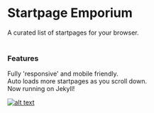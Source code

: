 # Startpage Emporium
A curated list of startpages for your browser.<br /><br />
### Features
Fully 'responsive' and mobile friendly.<br />Auto loads more startpages as you scroll down.<br />Now running on Jekyll!

[![alt text](http://0xe4.github.io/startpages/preview.jpg)](http://startpages.github.io/ "Startpage Emporium")
